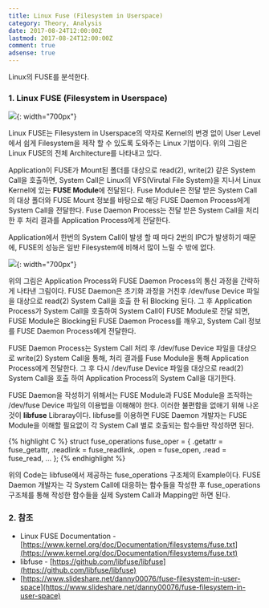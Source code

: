 ```yaml
---
title: Linux Fuse (Filesystem in Userspace)
category: Theory, Analysis
date: 2017-08-24T12:00:00Z
lastmod: 2017-08-24T12:00:00Z
comment: true
adsense: true
---
```


Linux의 FUSE를 분석한다.

### 1. Linux FUSE (Filesystem in Userspace)

![]({{site.baseurl}}/images/theory_analysis/Linux_FUSE/Linux_FUSE_Architecture.PNG){: width="700px"}

Linux FUSE는 Filesystem in Userspace의 약자로 Kernel의 변경 없이 User Level에서 쉽게 Filesystem을 제작 할 수 있도록 도와주는 Linux 기법이다. 위의 그림은 Linux FUSE의 전체 Architecture를 나타내고 있다.

Application이 FUSE가 Mount된 폴더를 대상으로 read(2), write(2) 같은 System Call을 호출하면, System Call은 Linux의 VFS(Virutal File System)을 지나서 Linux Kernel에 있는 **FUSE Module**에 전달된다. Fuse Module은 전달 받은 System Call의 대상 폴더와 FUSE Mount 정보를 바탕으로 해당 FUSE Daemon Process에게 System Call을 전달한다. Fuse Daemon Process는 전달 받은 System Call을 처리 한 후 처리 결과를 Application Process에게 전달한다.

Application에서 한번의 System Call이 발생 할 때 마다 2번의 IPC가 발생하기 때문에, FUSE의 성능은 일반 Filesystem에 비해서 많이 느릴 수 밖에 없다.

![]({{site.baseurl}}/images/theory_analysis/Linux_FUSE/Linux_FUSE_Communication.PNG){: width="700px"}

위의 그림은 Application Process와 FUSE Daemon Process의 통신 과정을 간략하게 나타낸 그림이다. FUSE Daemon은 초기화 과정을 거친후 /dev/fuse Device 파일을 대상으로 read(2) System Call을 호출 한 뒤 Blocking 된다. 그 후 Application Process가 System Call을 호출하여 System Call이 FUSE Module로 전달 되면, FUSE Module은 Blocking된 FUSE Daemon Process를 깨우고, System Call 정보를 FUSE Daemon Process에게 전달한다.

FUSE Daemon Process는 System Call 처리 후 /dev/fuse Device 파일을 대상으로 write(2) System Call을 통해, 처리 결과를 Fuse Module을 통해 Application Process에게 전달한다. 그 후 다시 /dev/fuse Device 파일을 대상으로 read(2) System Call을 호출 하여 Application Process의 System Call을 대기한다.

FUSE Daemon을 작성하기 위해서는 FUSE Module과 FUSE Module을 조작하는 /dev/fuse Device 파일의 이용법을 이해해야 한다. 이러한 불편함을 없애기 위해 나온것이 **libfuse** Libraray이다. libfuse를 이용하면 FUSE Daemon 개발자는 FUSE Module을 이해할 필요없이 각 System Call 별로 호출되는 함수들만 작성하면 된다.

{% highlight C %}
struct fuse_operations fuse_oper = {
  .getattr = fuse_getattr,
  .readlink = fuse_readlink,
  .open = fuse_open,
  .read = fuse_read,
  ...
};
{% endhighlight %}

위의 Code는 libfuse에서 제공하는 fuse_operations 구조체의 Example이다. FUSE Daemon 개발자는 각 System Call에 대응하는 함수들을 작성한 후 fuse_operations 구조체를 통해 작성한 함수들을 실제 System Call과 Mapping만 하면 된다.

### 2. 참조

* Linux FUSE Documentation - [https://www.kernel.org/doc/Documentation/filesystems/fuse.txt](https://www.kernel.org/doc/Documentation/filesystems/fuse.txt)
* libfuse - [https://github.com/libfuse/libfuse](https://github.com/libfuse/libfuse)
* [https://www.slideshare.net/danny00076/fuse-filesystem-in-user-space](https://www.slideshare.net/danny00076/fuse-filesystem-in-user-space)
